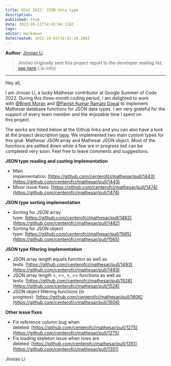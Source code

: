 ```yaml
---
title: GSoC 2022: JSON data type
description: 
published: true
date: 2023-05-11T14:43:04.118Z
tags: 
editor: markdown
dateCreated: 2022-10-05T16:42:20.208Z
---
```


**Author**: [Jinxiao Li](https://github.com/Jinxiao0302)

> Jinxiao originally sent this project report to the developer mailing list, [see here](https://groups.google.com/a/mathesar.org/g/mathesar-developers/c/7iHlVobzW08)
{.is-info}


---

Hey all, 

I am Jinxiao Li, a lucky Mathesar contributor at Google Summer of Code 2022. During this three-month coding period, I am delighted to work with [@Brent Moran](mailto:brent@centerofci.org) and [@Pavish Kumar Ramani Gopal](mailto:pavish@centerofci.org) to implement Mathesar database functions for JSON data types. I am very grateful for the support of every team member and the enjoyable time I spent on this project.

The works are listed below at the Github links and you can also have a look at the project description [here](https://summerofcode.withgoogle.com/programs/2022/projects/ggLRaaH3). We implemented two main custom types for this goal: Mathesar JSON array and Mathesar JSON object. Most of the functions are settled down while a few are in progress but can be completed very soon. Feel free to leave comments and suggestions.

**JSON type reading and casting implementation**

- Main implementation: [https://github.com/centerofci/mathesar/pull/1443](https://github.com/centerofci/mathesar/pull/1443)  
- Minor issue fixes: [https://github.com/centerofci/mathesar/pull/1474](https://github.com/centerofci/mathesar/pull/1474)

**JSON type sorting implementation**

- Sorting for JSON array type: [https://github.com/centerofci/mathesar/pull/1482](https://github.com/centerofci/mathesar/pull/1482)
- Sorting for JSON object type: [https://github.com/centerofci/mathesar/pull/1565](https://github.com/centerofci/mathesar/pull/1565)

**JSON type filtering implementation**

- JSON array length equals function as well as tests: [https://github.com/centerofci/mathesar/pull/1493](https://github.com/centerofci/mathesar/pull/1493)
- JSON array length <, <=, >, >= functions as well as tests: [https://github.com/centerofci/mathesar/pull/1528](https://github.com/centerofci/mathesar/pull/1528)
- JSON object filtering functions (in progress): [https://github.com/centerofci/mathesar/pull/1606](https://github.com/centerofci/mathesar/pull/1606)

**Other issue fixes**

- Fix reference column bug when deleted: [https://github.com/centerofci/mathesar/pull/1275](https://github.com/centerofci/mathesar/pull/1275)
- Fix loading skeleton issue when rows are deleted: [https://github.com/centerofci/mathesar/pull/1351](https://github.com/centerofci/mathesar/pull/1351)

Jinxiao Li